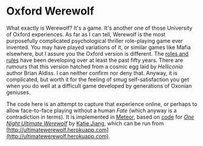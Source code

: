 # Oxford Werewolf

What exactly is Werewolf? It's a game. It's another one of those University of Oxford experiences. As far as I can tell, Werewolf is the most purposefully complicated psychological thriller role-playing game ever invented. You may have played variations of it, or similar games like Mafia elsewhere, but I assure you the Oxford version is different. The [roles and rules](Werewolf.md) have been developing over at least the past fifty years. There are rumours that this version hatched from a cosmic egg laid by _Helliconia_ author Brian Aldiss. I can neither confirm nor deny that. Anyway, it is complicated, but worth it for the feeling of smug self-satisfaction you get when you do well at a difficult game developed by generations of Oxonian geniuses.

The code here is an attempt to capture that experience online, or perhaps to allow face-to-face playing without a human _Fate_ (which anyway is a contradiction in terms). It is implemented in [Meteor](https://github.com/meteor/meteor), based on [code](https://github.com/timadye/werewolf/tree/1n-werewolf) for [_One Night Ultimate Werewolf_](https://github.com/katiejiang/1n-werewolf) by [Katie Jiang](https://github.com/katiejiang/), which can be run from [http://ultimatewerewolf.herokuapp.com](http://ultimatewerewolf.herokuapp.com).
